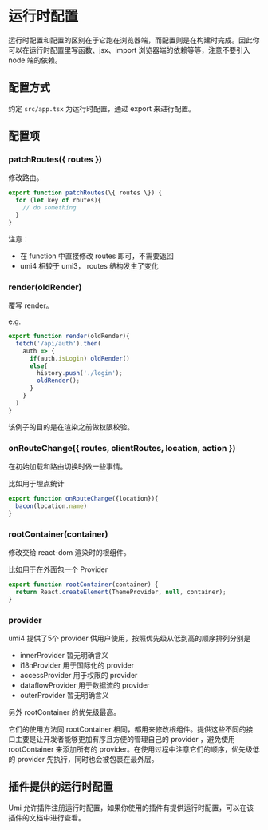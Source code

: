 # 运行时配置

运行时配置和配置的区别在于它跑在浏览器端，而配置则是在构建时完成。因此你可以在运行时配置里写函数、jsx、import 浏览器端的依赖等等，注意不要引入 node 端的依赖。

## 配置方式
约定 `src/app.tsx` 为运行时配置，通过 export 来进行配置。

## 配置项

### patchRoutes(\{ routes \})

修改路由。

```ts
export function patchRoutes(\{ routes \}) {
  for (let key of routes){
    // do something
  }
}
```

注意：
- 在 function 中直接修改 routes 即可，不需要返回
- umi4 相较于 umi3， routes 结构发生了变化


### render(oldRender)
覆写 render。

e.g.
```ts
export function render(oldRender){
  fetch('/api/auth').then(
    auth => {
      if(auth.isLogin) oldRender()
      else{
        history.push('./login');
        oldRender();
      }
    }
  )
}
```
该例子的目的是在渲染之前做权限校验。

### onRouteChange(\{ routes, clientRoutes, location, action \})

在初始加载和路由切换时做一些事情。

比如用于埋点统计
```ts
export function onRouteChange({location}){
  bacon(location.name)
}
```

### rootContainer(container)
修改交给 react-dom 渲染时的根组件。

比如用于在外面包一个 Provider
```ts
export function rootContainer(container) {
  return React.createElement(ThemeProvider, null, container);
}
```

### provider

umi4 提供了5个 provider 供用户使用，按照优先级从低到高的顺序排列分别是
- innerProvider 暂无明确含义
- i18nProvider 用于国际化的 provider
- accessProvider 用于权限的 provider
- dataflowProvider 用于数据流的 provider
- outerProvider 暂无明确含义

另外 rootContainer 的优先级最高。

它们的使用方法同 rootContainer 相同，都用来修改根组件。提供这些不同的接口主要是让开发者能够更加有序且方便的管理自己的 provider ，避免使用 rootContainer 来添加所有的 provider。在使用过程中注意它们的顺序，优先级低的 provider 先执行，同时也会被包裹在最外层。

## 插件提供的运行时配置

Umi 允许插件注册运行时配置，如果你使用的插件有提供运行时配置，可以在该插件的文档中进行查看。


